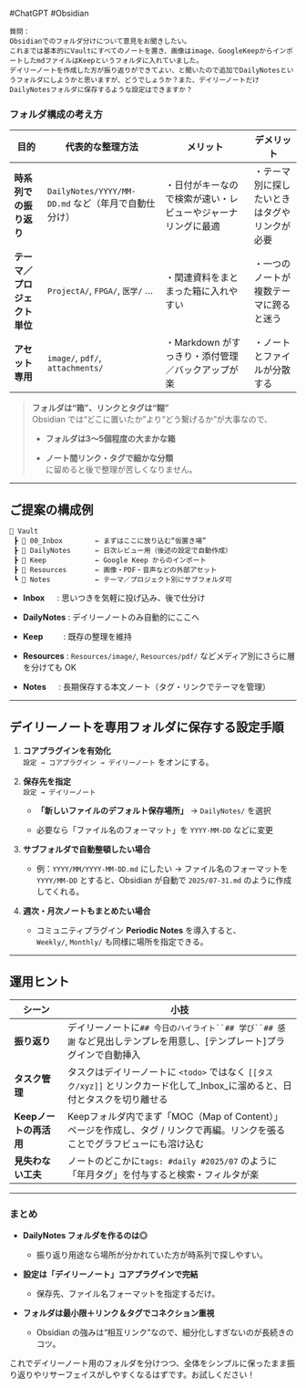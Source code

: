 #ChatGPT #Obsidian 

```
質問：
Obsidianでのフォルダ分けについて意見をお聞きしたい。
これまでは基本的にVaultにすべてのノートを置き、画像はimage、GoogleKeepからインポートしたmdファイルはKeepというフォルダに入れていました。
デイリーノートを作成した方が振り返りができてよい、と聞いたので追加でDailyNotesというフォルダにしようかと思いますが、どうでしょうか？また、デイリーノートだけDailyNotesフォルダに保存するような設定はできますか？
```

### フォルダ構成の考え方

|目的|代表的な整理方法|メリット|デメリット|
|---|---|---|---|
|**時系列での振り返り**|`DailyNotes/YYYY/MM-DD.md` など（年月で自動仕分け）|・日付がキーなので検索が速い・レビューやジャーナリングに最適|・テーマ別に探したいときはタグやリンクが必要|
|**テーマ／プロジェクト単位**|`ProjectA/`, `FPGA/`, `医学/` …|・関連資料をまとまった箱に入れやすい|・一つのノートが複数テーマに跨ると迷う|
|**アセット専用**|`image/`, `pdf/`, `attachments/`|・Markdown がすっきり・添付管理／バックアップが楽|・ノートとファイルが分散する|

> **フォルダは“箱”、リンクとタグは“糊”**  
> Obsidian では“どこに置いたか”より“どう繋げるか”が大事なので、
> 
> - **フォルダは3〜5個程度の大まかな箱**
>     
> - **ノート間リンク・タグで細かな分類**  
>     に留めると後で整理が苦しくなりません。
>     

---

## ご提案の構成例

```
📂 Vault
 ┣ 📂 00_Inbox        ← まずはここに放り込む“仮置き場”
 ┣ 📂 DailyNotes      ← 日次レビュー用（後述の設定で自動作成）
 ┣ 📂 Keep            ← Google Keep からのインポート
 ┣ 📂 Resources       ← 画像・PDF・音声などの外部アセット
 ┗ 📂 Notes           ← テーマ／プロジェクト別にサブフォルダ可
```

- **Inbox**   : 思いつきを気軽に投げ込み、後で仕分け
    
- **DailyNotes** : デイリーノートのみ自動的にここへ
    
- **Keep**    : 既存の整理を維持
    
- **Resources** : `Resources/image/`, `Resources/pdf/` などメディア別にさらに層を分けても OK
    
- **Notes**   : 長期保存する本文ノート（タグ・リンクでテーマを管理）
    

---

## デイリーノートを専用フォルダに保存する設定手順

1. **コアプラグインを有効化**  
    `設定 → コアプラグイン → デイリーノート` をオンにする。
    
2. **保存先を指定**  
    `設定 → デイリーノート`
    
    - **「新しいファイルのデフォルト保存場所」** → `DailyNotes/` を選択
        
    - 必要なら「ファイル名のフォーマット」を `YYYY-MM-DD` などに変更
        
3. **サブフォルダで自動整頓したい場合**
    
    - 例：`YYYY/MM/YYYY-MM-DD.md` にしたい → ファイル名のフォーマットを  
        `YYYY/MM-DD` とすると、Obsidian が自動で `2025/07-31.md` のように作成してくれる。
        
4. **週次・月次ノートもまとめたい場合**
    
    - コミュニティプラグイン **Periodic Notes** を導入すると、  
        `Weekly/`, `Monthly/` も同様に場所を指定できる。
        

---

## 運用ヒント

|シーン|小技|
|---|---|
|**振り返り**|デイリーノートに`## 今日のハイライト``## 学び``## 感謝` など見出しテンプレを用意し、[テンプレート]プラグインで自動挿入|
|**タスク管理**|タスクはデイリーノートに `<todo>` ではなく `[[タスク/xyz]]` とリンクカード化して_Inbox_に溜めると、日付とタスクを切り離せる|
|**Keepノートの再活用**|Keepフォルダ内でまず「MOC（Map of Content）」ページを作成し、タグ / リンクで再編。リンクを張ることでグラフビューにも溶け込む|
|**見失わない工夫**|ノートのどこかに`tags: #daily #2025/07` のように「年月タグ」を付与すると検索・フィルタが楽|

---

### まとめ

- **DailyNotes フォルダを作るのは◎**
    
    - 振り返り用途なら場所が分かれていた方が時系列で探しやすい。
        
- **設定は「デイリーノート」コアプラグインで完結**
    
    - 保存先、ファイル名フォーマットを指定するだけ。
        
- **フォルダは最小限＋リンク＆タグでコネクション重視**
    
    - Obsidian の強みは“相互リンク”なので、細分化しすぎないのが長続きのコツ。
        

これでデイリーノート用のフォルダを分けつつ、全体をシンプルに保ったまま振り返りやリサーフェイスがしやすくなるはずです。お試しください！